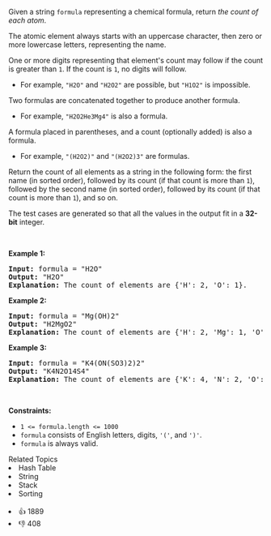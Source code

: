 <p>Given a string <code>formula</code> representing a chemical formula, return <em>the count of each atom</em>.</p>

<p>The atomic element always starts with an uppercase character, then zero or more lowercase letters, representing the name.</p>

<p>One or more digits representing that element's count may follow if the count is greater than <code>1</code>. If the count is <code>1</code>, no digits will follow.</p>

<ul> 
 <li>For example, <code>"H2O"</code> and <code>"H2O2"</code> are possible, but <code>"H1O2"</code> is impossible.</li> 
</ul>

<p>Two formulas are concatenated together to produce another formula.</p>

<ul> 
 <li>For example, <code>"H2O2He3Mg4"</code> is also a formula.</li> 
</ul>

<p>A formula placed in parentheses, and a count (optionally added) is also a formula.</p>

<ul> 
 <li>For example, <code>"(H2O2)"</code> and <code>"(H2O2)3"</code> are formulas.</li> 
</ul>

<p>Return the count of all elements as a string in the following form: the first name (in sorted order), followed by its count (if that count is more than <code>1</code>), followed by the second name (in sorted order), followed by its count (if that count is more than <code>1</code>), and so on.</p>

<p>The test cases are generated so that all the values in the output fit in a <strong>32-bit</strong> integer.</p>

<p>&nbsp;</p> 
<p><strong class="example">Example 1:</strong></p>

<pre>
<strong>Input:</strong> formula = "H2O"
<strong>Output:</strong> "H2O"
<strong>Explanation:</strong> The count of elements are {'H': 2, 'O': 1}.
</pre>

<p><strong class="example">Example 2:</strong></p>

<pre>
<strong>Input:</strong> formula = "Mg(OH)2"
<strong>Output:</strong> "H2MgO2"
<strong>Explanation:</strong> The count of elements are {'H': 2, 'Mg': 1, 'O': 2}.
</pre>

<p><strong class="example">Example 3:</strong></p>

<pre>
<strong>Input:</strong> formula = "K4(ON(SO3)2)2"
<strong>Output:</strong> "K4N2O14S4"
<strong>Explanation:</strong> The count of elements are {'K': 4, 'N': 2, 'O': 14, 'S': 4}.
</pre>

<p>&nbsp;</p> 
<p><strong>Constraints:</strong></p>

<ul> 
 <li><code>1 &lt;= formula.length &lt;= 1000</code></li> 
 <li><code>formula</code> consists of English letters, digits, <code>'('</code>, and <code>')'</code>.</li> 
 <li><code>formula</code> is always valid.</li> 
</ul>

<div><div>Related Topics</div><div><li>Hash Table</li><li>String</li><li>Stack</li><li>Sorting</li></div></div><br><div><li>👍 1889</li><li>👎 408</li></div>
